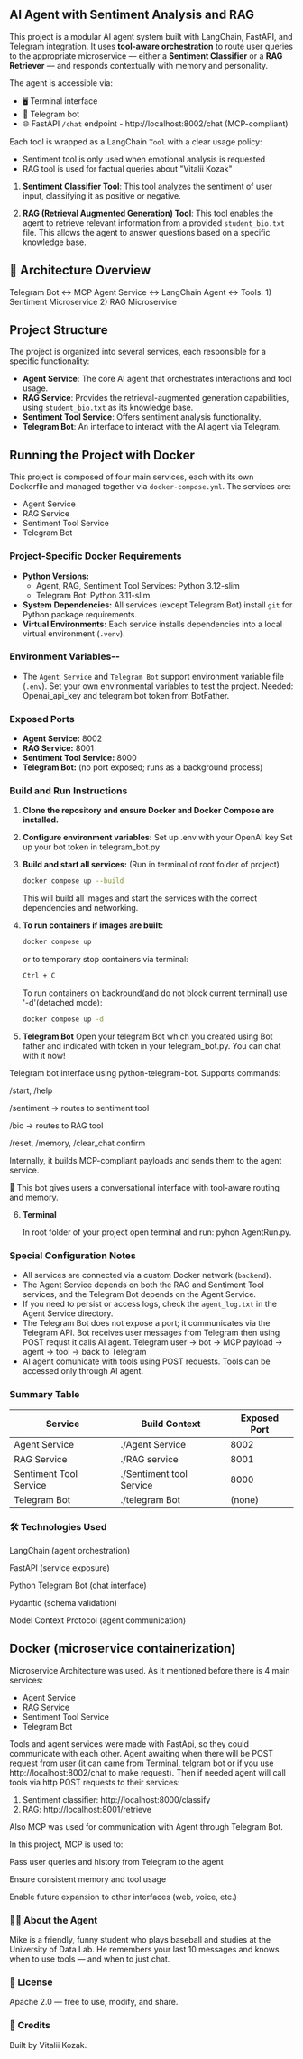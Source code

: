 ## AI Agent with Sentiment Analysis and RAG

This project is a modular AI agent system built with LangChain, FastAPI, and Telegram integration. It uses **tool-aware orchestration** to route user queries to the appropriate microservice — either a **Sentiment Classifier** or a **RAG Retriever** — and responds contextually with memory and personality.

The agent is accessible via:
- 🖥️ Terminal interface
- 📱 Telegram bot
- 🌐 FastAPI `/chat` endpoint - http://localhost:8002/chat (MCP-compliant)

Each tool is wrapped as a LangChain `Tool` with a clear usage policy:
- Sentiment tool is only used when emotional analysis is requested
- RAG tool is used for factual queries about "Vitalii Kozak"

1.  **Sentiment Classifier Tool**: This tool analyzes the sentiment of user input, classifying it as positive or negative.

2.  **RAG (Retrieval Augmented Generation) Tool**: This tool enables the agent to retrieve relevant information from a provided `student_bio.txt` file. This allows the agent to answer questions based on a specific knowledge base.

## 🧩 Architecture Overview

Telegram Bot ↔ MCP Agent Service ↔ LangChain Agent ↔ Tools: 1) Sentiment Microservice 2) RAG Microservice

## Project Structure

The project is organized into several services, each responsible for a specific functionality:

-   **Agent Service**: The core AI agent that orchestrates interactions and tool usage.
-   **RAG Service**: Provides the retrieval-augmented generation capabilities, using `student_bio.txt` as its knowledge base.
-   **Sentiment Tool Service**: Offers sentiment analysis functionality.
-   **Telegram Bot**: An interface to interact with the AI agent via Telegram.

## Running the Project with Docker

This project is composed of four main services, each with its own Dockerfile and managed together via `docker-compose.yml`. The services are:
- Agent Service
- RAG Service
- Sentiment Tool Service
- Telegram Bot

### Project-Specific Docker Requirements
- **Python Versions:**
  - Agent, RAG, Sentiment Tool Services: Python 3.12-slim
  - Telegram Bot: Python 3.11-slim
- **System Dependencies:** All services (except Telegram Bot) install `git` for Python package requirements.
- **Virtual Environments:** Each service installs dependencies into a local virtual environment (`.venv`).

### Environment Variables--
- The `Agent Service` and `Telegram Bot` support environment variable file (`.env`). Set your own environmental variables to test the project. Needed: Openai_api_key and telegram bot token from BotFather.

### Exposed Ports
- **Agent Service:** 8002
- **RAG Service:** 8001
- **Sentiment Tool Service:** 8000
- **Telegram Bot:** (no port exposed; runs as a background process)

### Build and Run Instructions
1. **Clone the repository and ensure Docker and Docker Compose are installed.**
2. **Configure environment variables:**
Set up .env with your OpenAI key
Set up your bot token in telegram_bot.py 
   
4. **Build and start all services:**
   (Run in terminal of root folder of project)
   ```sh
   docker compose up --build
   ```
   This will build all images and start the services with the correct dependencies and networking.

6. **To run containers if images are built:**

    ```sh
   docker compose up 
   ```
    or to temporary stop containers via terminal:
   ```sh
   Ctrl + C 
   ```
   To run containers on backround(and do not block current terminal) use '-d'(detached mode):
   ```sh
   docker compose up -d
   ```
7. **Telegram Bot**
   Open your telegram Bot which you created using Bot father and indicated with token in your telegram_bot.py. You can chat with it now!


Telegram bot interface using python-telegram-bot. Supports commands:

/start, /help

/sentiment <text> → routes to sentiment tool

/bio <query> → routes to RAG tool

/reset, /memory, /clear_chat confirm

Internally, it builds MCP-compliant payloads and sends them to the agent service.

🧠 This bot gives users a conversational interface with tool-aware routing and memory.

6. **Terminal**
   
   In root folder of your project open terminal and run: pyhon AgentRun.py. 
   
   
   

### Special Configuration Notes
- All services are connected via a custom Docker network (`backend`).
- The Agent Service depends on both the RAG and Sentiment Tool services, and the Telegram Bot depends on the Agent Service.
- If you need to persist or access logs, check the `agent_log.txt` in the Agent Service directory.
- The Telegram Bot does not expose a port; it communicates via the Telegram API. Bot receives user messages from Telegram then using POST requst it calls AI agent.
Telegram user → bot → MCP payload → agent → tool → back to Telegram 
- AI agent comunicate with tools using POST requests. Tools can be accessed only through AI agent.
  

### Summary Table
| Service                  | Build Context                | Exposed Port |
|--------------------------|-----------------------------|--------------|
| Agent Service            | ./Agent Service             | 8002         |
| RAG Service              | ./RAG service               | 8001         |
| Sentiment Tool Service   | ./Sentiment tool Service    | 8000         |
| Telegram Bot             | ./telegram Bot              | (none)       |


### 🛠 Technologies Used
LangChain (agent orchestration)

FastAPI (service exposure)

Python Telegram Bot (chat interface)

Pydantic (schema validation)

Model Context Protocol (agent communication)

Docker (microservice containerization)
----------------------------------------------------------------------------------------------------------------------------

Microservice Architecture was used. As it mentioned before there is 4 main services: 
- Agent Service
- RAG Service
- Sentiment Tool Service
- Telegram Bot
  
Tools and agent services were made with FastApi, so they could communicate with each other.
Agent awaiting when there will be POST request from user (it can came from Terminal, telgram bot or if you use http://localhost:8002/chat to make request). Then if needed agent will call tools via http POST requests to their services:
1) Sentiment classifier: http://localhost:8000/classify
2) RAG: http://localhost:8001/retrieve

Also MCP was used for communication with Agent through Telegram Bot.

In this project, MCP is used to:

Pass user queries and history from Telegram to the agent

Ensure consistent memory and tool usage

Enable future expansion to other interfaces (web, voice, etc.)

### 🧑‍🎓 About the Agent
Mike is a friendly, funny student who plays baseball and studies at the University of Data Lab. He remembers your last 10 messages and knows when to use tools — and when to just chat.

### 📄 License
Apache 2.0 — free to use, modify, and share.

### 🙌 Credits
Built by Vitalii Kozak.
